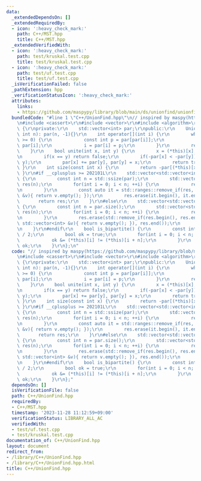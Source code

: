 ```yaml
---
data:
  _extendedDependsOn: []
  _extendedRequiredBy:
  - icon: ':heavy_check_mark:'
    path: C++/MST.hpp
    title: C++/MST.hpp
  _extendedVerifiedWith:
  - icon: ':heavy_check_mark:'
    path: test/kruskal.test.cpp
    title: test/kruskal.test.cpp
  - icon: ':heavy_check_mark:'
    path: test/uf.test.cpp
    title: test/uf.test.cpp
  _isVerificationFailed: false
  _pathExtension: hpp
  _verificationStatusIcon: ':heavy_check_mark:'
  attributes:
    links:
    - https://github.com/maspypy/library/blob/main/ds/unionfind/unionfind.hpp)
  bundledCode: "#line 1 \"C++/UnionFind.hpp\"\n// inspired by maspy(https://github.com/maspypy/library/blob/main/ds/unionfind/unionfind.hpp)\r\
    \n#include <cassert>\r\n#include <vector>\r\n#include <algorithm>\r\nstruct UnionFind\
    \ {\r\nprivate:\r\n    std::vector<int> par;\r\npublic:\r\n    UnionFind(const\
    \ int n): par(n, -1){}\r\n    int operator[](int i) {\r\n        while(par[i]\
    \ >= 0) {\r\n            const int p = par[par[i]];\r\n            if(p < 0) return\
    \ par[i];\r\n            i = par[i] = p;\r\n        }\r\n        return i;\r\n\
    \    }\r\n    bool unite(int x, int y) {\r\n        x = (*this)[x], y = (*this)[y];\r\
    \n        if(x == y) return false;\r\n        if(-par[x] < -par[y]) std::swap(x,\
    \ y);\r\n        par[x] += par[y], par[y] = x;\r\n        return true;\r\n   \
    \ }\r\n    int size(const int x) {\r\n        return -par[(*this)[x]];\r\n   \
    \ }\r\n#if __cplusplus >= 202101L\r\n    std::vector<std::vector<int>> groups()\
    \ {\r\n        const int n = std::ssize(par);\r\n        std::vector<std::vector<int>>\
    \ res(n);\r\n        for(int i = 0; i < n; ++i) {\r\n            res[(*this)[i]].emplace_back(i);\r\
    \n        }\r\n        const auto it = std::ranges::remove_if(res, [&](const std::vector<int>\
    \ &v){ return v.empty(); });\r\n        res.erase(it.begin(), it.end());\r\n \
    \       return res;\r\n    }\r\n#else\r\n    std::vector<std::vector<int>> groups()\
    \ {\r\n        const int n = par.size();\r\n        std::vector<std::vector<int>>\
    \ res(n);\r\n        for(int i = 0; i < n; ++i) {\r\n            res[(*this)[i]].emplace_back(i);\r\
    \n        }\r\n        res.erase(std::remove_if(res.begin(), res.end(), [&](const\
    \ std::vector<int> &v){ return v.empty(); }), res.end());\r\n        return res;\r\
    \n    }\r\n#endif\r\n    bool is_bipartite() {\r\n        const int n = par.size()\
    \ / 2;\r\n        bool ok = true;\r\n        for(int i = 0; i < n; ++i) {\r\n\
    \            ok &= (*this)[i] != (*this)[i + n];\r\n        }\r\n        return\
    \ ok;\r\n    }\r\n};\n"
  code: "// inspired by maspy(https://github.com/maspypy/library/blob/main/ds/unionfind/unionfind.hpp)\r\
    \n#include <cassert>\r\n#include <vector>\r\n#include <algorithm>\r\nstruct UnionFind\
    \ {\r\nprivate:\r\n    std::vector<int> par;\r\npublic:\r\n    UnionFind(const\
    \ int n): par(n, -1){}\r\n    int operator[](int i) {\r\n        while(par[i]\
    \ >= 0) {\r\n            const int p = par[par[i]];\r\n            if(p < 0) return\
    \ par[i];\r\n            i = par[i] = p;\r\n        }\r\n        return i;\r\n\
    \    }\r\n    bool unite(int x, int y) {\r\n        x = (*this)[x], y = (*this)[y];\r\
    \n        if(x == y) return false;\r\n        if(-par[x] < -par[y]) std::swap(x,\
    \ y);\r\n        par[x] += par[y], par[y] = x;\r\n        return true;\r\n   \
    \ }\r\n    int size(const int x) {\r\n        return -par[(*this)[x]];\r\n   \
    \ }\r\n#if __cplusplus >= 202101L\r\n    std::vector<std::vector<int>> groups()\
    \ {\r\n        const int n = std::ssize(par);\r\n        std::vector<std::vector<int>>\
    \ res(n);\r\n        for(int i = 0; i < n; ++i) {\r\n            res[(*this)[i]].emplace_back(i);\r\
    \n        }\r\n        const auto it = std::ranges::remove_if(res, [&](const std::vector<int>\
    \ &v){ return v.empty(); });\r\n        res.erase(it.begin(), it.end());\r\n \
    \       return res;\r\n    }\r\n#else\r\n    std::vector<std::vector<int>> groups()\
    \ {\r\n        const int n = par.size();\r\n        std::vector<std::vector<int>>\
    \ res(n);\r\n        for(int i = 0; i < n; ++i) {\r\n            res[(*this)[i]].emplace_back(i);\r\
    \n        }\r\n        res.erase(std::remove_if(res.begin(), res.end(), [&](const\
    \ std::vector<int> &v){ return v.empty(); }), res.end());\r\n        return res;\r\
    \n    }\r\n#endif\r\n    bool is_bipartite() {\r\n        const int n = par.size()\
    \ / 2;\r\n        bool ok = true;\r\n        for(int i = 0; i < n; ++i) {\r\n\
    \            ok &= (*this)[i] != (*this)[i + n];\r\n        }\r\n        return\
    \ ok;\r\n    }\r\n};"
  dependsOn: []
  isVerificationFile: false
  path: C++/UnionFind.hpp
  requiredBy:
  - C++/MST.hpp
  timestamp: '2023-11-28 11:12:59+09:00'
  verificationStatus: LIBRARY_ALL_AC
  verifiedWith:
  - test/uf.test.cpp
  - test/kruskal.test.cpp
documentation_of: C++/UnionFind.hpp
layout: document
redirect_from:
- /library/C++/UnionFind.hpp
- /library/C++/UnionFind.hpp.html
title: C++/UnionFind.hpp
---
```

